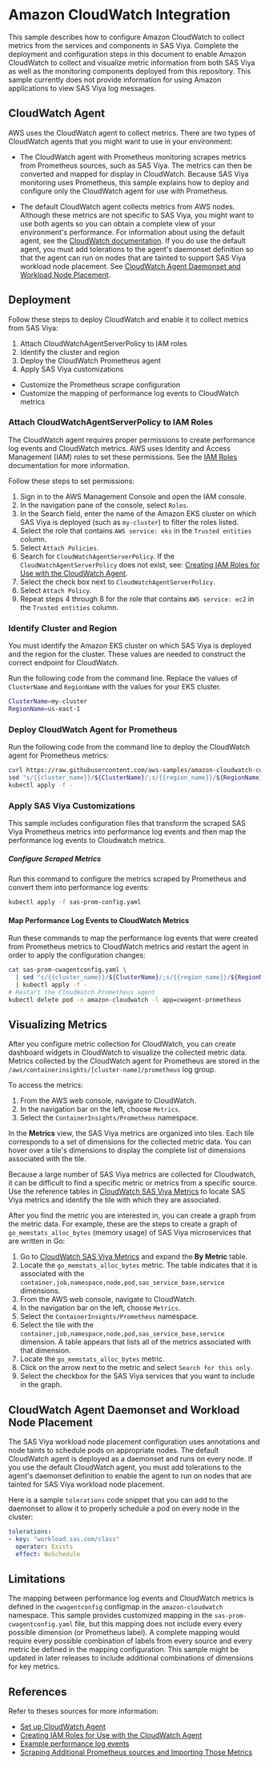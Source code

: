 # Amazon CloudWatch Integration

This sample describes how to configure Amazon CloudWatch to collect metrics
from the services and components in SAS Viya. Complete the deployment
and configuration steps in this document to enable Amazon CloudWatch to collect and
visualize metric information from both SAS Viya as well as the monitoring components deployed from this repository. This sample currently does not provide information for using Amazon applications to view SAS Viya log messages.

## CloudWatch Agent

AWS uses the CloudWatch agent to collect metrics. There are two types of CloudWatch agents that you might want to use in your environment:

- The CloudWatch agent with Prometheus monitoring scrapes metrics from Prometheus sources, such as SAS Viya. The metrics can then be converted and mapped for display in CloudWatch. Because SAS Viya monitoring uses Prometheus, this sample explains how to deploy and configure only the CloudWatch agent for use with Prometheus. 

- The default CloudWatch agent collects metrics from AWS nodes. Although these metrics are not specific to SAS Viya, you might want to use both agents so you can obtain a complete view of your environment's performance. For information about using the default agent, see the 
[CloudWatch documentation](https://docs.aws.amazon.com/AmazonCloudWatch/latest/monitoring/Install-CloudWatch-Agent.html). If you do use the default agent, you must add tolerations to the
agent's daemonset definition so that the agent can run on nodes that are tainted to support SAS Viya workload node placement. See [CloudWatch Agent Daemonset and Workload Node Placement](#wnp_tolerations).

## Deployment

Follow these steps to deploy CloudWatch and enable it to collect metrics from SAS Viya:

1. Attach CloudWatchAgentServerPolicy to IAM roles
2. Identify the cluster and region
3. Deploy the CloudWatch Prometheus agent
4. Apply SAS Viya customizations
  * Customize the Prometheus scrape configuration
  * Customize the mapping of performance log events to CloudWatch metrics

### Attach CloudWatchAgentServerPolicy to IAM Roles

The CloudWatch agent requires proper permissions to create performance log
events and CloudWatch metrics. AWS uses Identity and Access Management (IAM) roles to set these permissions. See the [IAM Roles](https://docs.aws.amazon.com/IAM/latest/UserGuide/id_roles.html)
documentation for more information.

Follow these steps to set permissions:

1. Sign in to the AWS Management Console and open the IAM console.
2. In the navigation pane of the console, select `Roles`.
3. In the Search field, enter the name of the Amazon EKS cluster on which SAS Viya is deployed (such as `my-cluster`) to filter the roles listed.
4. Select the role that contains `AWS service: eks` in the `Trusted entities` column.
5. Select `Attach Policies`.
6. Search for `CloudWatchAgentServerPolicy`. If the `CloudWatchAgentServerPolicy` does not exist, see:
[Creating IAM Roles for Use with the CloudWatch Agent](https://docs.aws.amazon.com/AmazonCloudWatch/latest/monitoring/create-iam-roles-for-cloudwatch-agent-commandline.html).
7. Select the check box next to `CloudWatchAgentServerPolicy`.
8. Select `Attach Policy`.
9. Repeat steps 4 through 8 for the role that contains `AWS service: ec2` in the `Trusted entities` column.  

### Identify Cluster and Region

You must identify the Amazon EKS cluster on which SAS Viya is deployed and the region for the cluster. These values are needed to construct the correct endpoint for CloudWatch.

Run the following code from the command line. Replace the
values of `ClusterName` and `RegionName` with the values for your EKS cluster.

```bash
ClusterName=my-cluster
RegionName=us-east-1
```

### Deploy CloudWatch Agent for Prometheus

Run the following code from the command line to deploy the CloudWatch agent for Prometheus metrics:

```bash
curl https://raw.githubusercontent.com/aws-samples/amazon-cloudwatch-container-insights/latest/k8s-deployment-manifest-templates/deployment-mode/service/cwagent-prometheus/prometheus-k8s.yaml | 
sed "s/{{cluster_name}}/${ClusterName}/;s/{{region_name}}/${RegionName}/" | 
kubectl apply -f -
```

### Apply SAS Viya Customizations

This sample includes configuration files that transform the scraped SAS Viya Prometheus metrics into performance log events and then map the performance log events to Cloudwatch metrics.

##### Configure Scraped Metrics

Run this command to configure the metrics scraped by Prometheus and convert them into performance log events:

```bash
kubectl apply -f sas-prom-config.yaml
```
#### Map Performance Log Events to CloudWatch Metrics

Run these commands to map the performance log events that were created from Prometheus metrics to CloudWatch metrics and restart the agent in order to apply the configuration changes:

```bash
cat sas-prom-cwagentconfig.yaml \
  | sed "s/{{cluster_name}}/${ClusterName}/;s/{{region_name}}/${RegionName}/" \
  | kubectl apply -f -
# Restart the CloudWatch Prometheus agent
kubectl delete pod -n amazon-cloudwatch -l app=cwagent-prometheus
```

## Visualizing Metrics

After you configure metric collection for CloudWatch, you can create dashboard widgets in CloudWatch to visualize the collected metric data. Metrics collected by the CloudWatch agent for Prometheus are stored in the
`/aws/containerinsights/[cluster-name]/prometheus` log group.

To access the metrics:

1. From the AWS web console, navigate to CloudWatch.
2. In the navigation bar on the left, choose `Metrics`.
3. Select the `ContainerInsights/Prometheus` namespace.

In the **Metrics** view, the SAS Viya metrics are organized into tiles. Each tile corresponds to a set of dimensions for the collected metric data. You can hover over a tile's dimensions to display the complete list of dimensions associated with the tile. 

Because a large number of SAS Viya metrics are collected for Cloudwatch, it can be difficult to find a specific metric or metrics from a specific source. Use the reference tables in [CloudWatch SAS Viya Metrics](reference.md) to locate SAS Viya metrics and identify the tile with which they are associated.

After you find the metric you are interested in, you can create a graph from the metric data. For example, these are the steps to create a graph of `go_memstats_alloc_bytes`
(memory usage) of SAS Viya microservices that are written in Go:

1. Go to [CloudWatch SAS Viya Metrics](reference.md) and expand the **By Metric** table.
2. Locate the `go_memstats_alloc_bytes` metric. The table indicates that it is associated with the `container,job,namespace,node,pod,sas_service_base,service` dimensions.  
3. From the AWS web console, navigate to CloudWatch.
4. In the navigation bar on the left, choose `Metrics`.
5. Select the `ContainerInsights/Prometheus` namespace.
6. Select the tile with the `container,job,namespace,node,pod,sas_service_base,service` dimension. A table appears that lists all of the metrics associated with that dimension.
7. Locate the `go_memstats_alloc_bytes` metric.
8. Click on the arrow next to the metric and select `Search for this only`.
9. Select the checkbox for the SAS Viya services that you want to include in the graph.

## CloudWatch Agent Daemonset and Workload Node Placement<a name=wnp_tolerations></a>

The SAS Viya workload node placement configuration uses annotations and node taints
to schedule pods on appropriate nodes. The default CloudWatch agent is deployed
as a daemonset and runs on every node. If you use the default CloudWatch agent, you must add tolerations to the agent's daemonset definition to enable the agent to run on nodes that are tainted for SAS Viya workload node placement.

Here is a sample `tolerations` code snippet that you can add to the daemonset to
allow it to properly schedule a pod on every node in the cluster:

```yaml
tolerations:
- key: "workload.sas.com/class"
  operator: Exists
  effect: NoSchedule
```

## Limitations

The mapping between performance log events and CloudWatch metrics is defined
in the `cwagentconfig` configmap in the `amazon-cloudwatch` namespace. This sample provides 
customized mapping in the `sas-prom-cwagentconfig.yaml` file, but this mapping does not include every every possible dimension (or Prometheus label). A complete mapping would require every possible combination of labels from every source and every metric be defined in the mapping configuration. This sample might be updated in later releases to include additional combinations of dimensions for key metrics.

## References

Refer to theses sources for more information:

* [Set up CloudWatch Agent](https://docs.aws.amazon.com/AmazonCloudWatch/latest/monitoring/ContainerInsights-Prometheus-Setup.html)
* [Creating IAM Roles for Use with the CloudWatch Agent](https://docs.aws.amazon.com/AmazonCloudWatch/latest/monitoring/create-iam-roles-for-cloudwatch-agent-commandline.html)
* [Example performance log events](https://docs.aws.amazon.com/AmazonCloudWatch/latest/monitoring/Container-Insights-reference-performance-logs-EKS.html)
* [Scraping Additional Prometheus sources and Importing Those Metrics](https://docs.aws.amazon.com/AmazonCloudWatch/latest/monitoring/ContainerInsights-Prometheus-Setup-configure-ECS.html)
